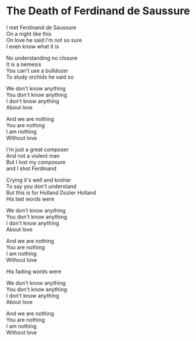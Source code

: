 # The Death of Ferdinand de Saussure  

I met Ferdinand de Saussure  
On a night like this  
On love he said I'm not so sure  
I even know what it is  

No understanding no closure  
It is a nemesis  
You can't use a bulldozer  
To study orchids he said so  

We don't know anything  
You don't know anything  
I don't know anything  
About love  

And we are nothing  
You are nothing  
I am nothing  
Without love  

I'm just a great composer  
And not a violent man  
But I lost my composure  
and I shot Ferdinand  

Crying it's well and kosher  
To say you don't understand  
But this is for Holland Dozier Holland  
His last words were  

We don't know anything  
You don't know anything  
I don't know anything  
About love  

And we are nothing  
You are nothing  
I am nothing  
Without love  

His fading words were  

We don't know anything  
You don't know anything  
I don't know anything  
About love  

And we are nothing  
You are nothing  
I am nothing  
Without love  
